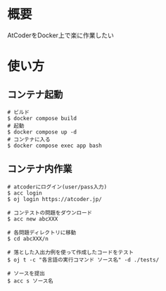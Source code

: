 # 概要
AtCoderをDocker上で楽に作業したい

# 使い方
## コンテナ起動
```
# ビルド
$ docker compose build
# 起動
$ docker compose up -d
# コンテナに入る
$ docker compose exec app bash
```

## コンテナ内作業
```
# atcoderにログイン(user/pass入力)
$ acc login
$ oj login https://atcoder.jp/

# コンテストの問題をダウンロード
$ acc new abcXXX

# 各問題ディレクトリに移動
$ cd abcXXX/n

# 落とした入出力例を使って作成したコードをテスト
$ oj t -c "各言語の実行コマンド ソース名" -d ./tests/

# ソースを提出
$ acc s ソース名
```
